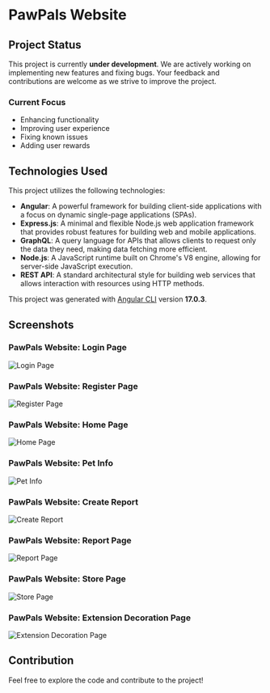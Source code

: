 # PawPals Website

## Project Status

This project is currently **under development**. We are actively working on implementing new features and fixing bugs. Your feedback and contributions are welcome as we strive to improve the project.

### Current Focus

- Enhancing functionality
- Improving user experience
- Fixing known issues
- Adding user rewards

## Technologies Used

This project utilizes the following technologies:

- **Angular**: A powerful framework for building client-side applications with a focus on dynamic single-page applications (SPAs).
- **Express.js**: A minimal and flexible Node.js web application framework that provides robust features for building web and mobile applications.
- **GraphQL**: A query language for APIs that allows clients to request only the data they need, making data fetching more efficient.
- **Node.js**: A JavaScript runtime built on Chrome's V8 engine, allowing for server-side JavaScript execution.
- **REST API**: A standard architectural style for building web services that allows interaction with resources using HTTP methods.

This project was generated with [Angular CLI](https://github.com/angular/angular-cli) version **17.0.3**.

## Screenshots

### PawPals Website: Login Page
![Login Page](https://github.com/user-attachments/assets/ae228979-de81-4665-bea1-720c656ad7fe)

### PawPals Website: Register Page
![Register Page](https://github.com/user-attachments/assets/5583fed3-cc32-4cac-b796-1c88fd711c6d)

### PawPals Website: Home Page
![Home Page](https://github.com/user-attachments/assets/4b677e20-fc5a-45de-b610-b79880fdeb88)

### PawPals Website: Pet Info
![Pet Info](https://github.com/user-attachments/assets/2217d412-492d-4d93-8c6b-0818d133fd26)

### PawPals Website: Create Report
![Create Report](https://github.com/user-attachments/assets/49005e7f-1b35-4311-ac8b-9320c650a379)

### PawPals Website: Report Page
![Report Page](https://github.com/user-attachments/assets/7f133f3b-da7a-46c2-b446-4359bedffdf1)

### PawPals Website: Store Page
![Store Page](https://github.com/user-attachments/assets/21c8e6dc-0860-4585-82b1-65bc45c85e28)

### PawPals Website: Extension Decoration Page
![Extension Decoration Page](https://github.com/user-attachments/assets/3abb9258-1063-41bd-9532-7767eb64fd90)

## Contribution

Feel free to explore the code and contribute to the project!
